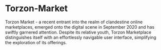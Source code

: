# Torzon-Market
Torzon Market - a recent entrant into the realm of clandestine online marketplaces, emerged onto the digital scene in September 2020 and has swiftly garnered attention. Despite its relative youth, Torzon Marketplace distinguishes itself with an effortlessly navigable user interface, simplifying the exploration of its offerings.
